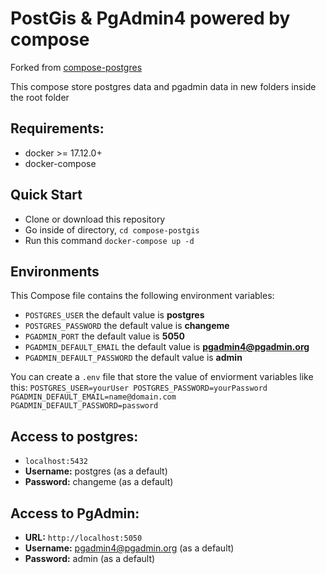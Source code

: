 # PostGis & PgAdmin4 powered by compose
Forked from [compose-postgres](https://github.com/khezen/compose-postgres)

This compose store postgres data and pgadmin data in new folders inside the root folder

## Requirements:
* docker >= 17.12.0+
* docker-compose

## Quick Start
* Clone or download this repository
* Go inside of directory,  `cd compose-postgis`
* Run this command `docker-compose up -d`


## Environments
This Compose file contains the following environment variables:

* `POSTGRES_USER` the default value is **postgres**
* `POSTGRES_PASSWORD` the default value is **changeme**
* `PGADMIN_PORT` the default value is **5050**
* `PGADMIN_DEFAULT_EMAIL` the default value is **pgadmin4@pgadmin.org**
* `PGADMIN_DEFAULT_PASSWORD` the default value is **admin**

You can create a `.env` file that store the value of enviorment variables like this:
`
POSTGRES_USER=yourUser
POSTGRES_PASSWORD=yourPassword
PGADMIN_DEFAULT_EMAIL=name@domain.com
PGADMIN_DEFAULT_PASSWORD=password
`


## Access to postgres: 
* `localhost:5432`
* **Username:** postgres (as a default)
* **Password:** changeme (as a default)

## Access to PgAdmin: 
* **URL:** `http://localhost:5050`
* **Username:** pgadmin4@pgadmin.org (as a default)
* **Password:** admin (as a default)
